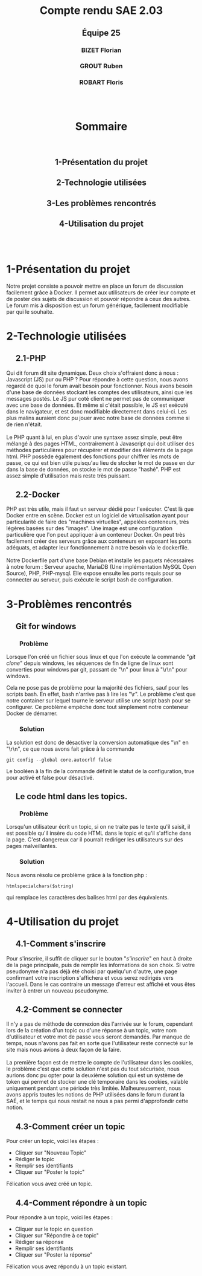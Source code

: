 <div align="center">
    <h1><strong> Compte rendu SAE 2.03 </strong></h1>
    <h2> Équipe 25     </h2>
    <h3> BIZET Florian </h3>
    <h3> GROUT Ruben   </h3>
    <h3> ROBART Floris </h3>
    <br /><br />
    <h1> Sommaire </h1>
    <br />
    <h2> 1-Présentation du projet   </h2>
    <h2> 2-Technologie utilisées    </h2>
    <h2> 3-Les problèmes rencontrés </h2>
    <h2> 4-Utilisation du projet    </h2>
</div>

<br /><br />

# 1-Présentation du projet
Notre projet consiste a pouvoir mettre en place un forum de discussion facilement grâce à Docker. Il permet aux utilisateurs de créer leur compte et de poster des sujets de discussion et pouvoir répondre à ceux des autres. Le forum mis à disposition est un forum générique, facilement modifiable par qui le souhaite.

# 2-Technologie utilisées
## &nbsp;&nbsp;&nbsp;&nbsp; 2.1-PHP
Qui dit forum dit site dynamique. Deux choix s'offraient donc à nous : Javascript (JS) pur ou PHP ? Pour répondre à cette question, nous avons regardé de quoi le forum avait besoin pour fonctionner. Nous avons besoin d'une base de données stockant les comptes des utilisateurs, ainsi que les messages postés. Le JS pur coté client ne permet pas de communiquer avec une base de données. Et même si c'était possible, le JS est exécuté dans le navigateur, et est donc modifiable directement dans celui-ci. Les plus malins auraient donc pu jouer avec notre base de données comme si de rien n'était. 
<br /><br />
Le PHP quant à lui, en plus d'avoir une syntaxe assez simple, peut être mélangé à des pages HTML, contrairement à Javascript qui doit utiliser des méthodes particulières pour récupérer et modifier des éléments de la page html. PHP possède également des fonctions pour chiffrer les mots de passe, ce qui est bien utile puisqu'au lieu de stocker le mot de passe en dur dans la base de données, on stocke le mot de passe "hashé". PHP est assez simple d'utilisation mais reste très puissant.


## &nbsp;&nbsp;&nbsp;&nbsp; 2.2-Docker
PHP est très utile, mais il faut un serveur dédié pour l'exécuter. C'est là que Docker entre en scène. Docker est un logiciel de virtualisation ayant pour particularité de faire des "machines virtuelles", appelées conteneurs, très légères basées sur des "images". Une image est une configuration particulière que l'on peut appliquer à un conteneur Docker. On peut très facilement créer des serveurs grâce aux conteneurs en exposant les ports adéquats, et adapter leur fonctionnement à notre besoin via le dockerfile.
<br /><br />
Notre Dockerfile part d'une base Debian et installe les paquets nécessaires à notre forum : Serveur apache, MariaDB (Une implémentation MySQL Open Source), PHP, PHP-mysql. Elle expose ensuite les ports requis pour se connecter au serveur, puis exécute le script bash de configuration.



# 3-Problèmes rencontrés

## &nbsp;&nbsp;&nbsp;&nbsp; Git for windows

### &nbsp;&nbsp;&nbsp;&nbsp;&nbsp;&nbsp;&nbsp;&nbsp; Problème
Lorsque l'on créé un fichier sous linux et que l'on exécute la commande "*git clone*" depuis windows, les séquences de fin de ligne de linux sont converties pour windows par git, passant de "\n" pour linux à "\r\n" pour windows.

Cela ne pose pas de problème pour la majorité des fichiers, sauf pour les scripts bash. En effet, bash n'arrive pas à lire les "\r". Le problème c'est que notre container sur lequel tourne le serveur utilise une script bash pour se configurer. Ce problème empêche donc tout simplement notre conteneur Docker de démarrer.

### &nbsp;&nbsp;&nbsp;&nbsp;&nbsp;&nbsp;&nbsp;&nbsp; Solution
La solution est donc de désactiver la conversion automatique des "\n" en "\r\n", ce que nous avons fait grâce à la commande

    git config --global core.autocrlf false

Le booléen à la fin de la commande définit le statut de la configuration, true pour activé et false pour désactivé.

## &nbsp;&nbsp;&nbsp;&nbsp; Le code html dans les topics.

### &nbsp;&nbsp;&nbsp;&nbsp;&nbsp;&nbsp;&nbsp;&nbsp; Problème

Lorsqu'un utilisateur écrit un topic, si on ne traite pas le texte qu'il saisit, il est possible qu'il insère du code HTML dans le topic et qu'il s'affiche dans la page. C'est dangereux car il pourrait rediriger les utilisateurs sur des pages malveillantes.

### &nbsp;&nbsp;&nbsp;&nbsp;&nbsp;&nbsp;&nbsp;&nbsp; Solution

Nous avons résolu ce problème grâce à la fonction php :

    htmlspecialchars($string)

qui remplace les caractères des balises html par des équivalents.


# 4-Utilisation du projet

## &nbsp;&nbsp;&nbsp;&nbsp; 4.1-Comment s'inscrire
Pour s'inscrire, il suffit de cliquer sur le bouton "*s'inscrire*" en haut à droite de la page principale, puis de remplir les informations de son choix. Si votre pseudonyme n'a pas déjà été choisi par quelqu'un d'autre, une page confirmant votre inscription s'affichera et vous serez redirigés vers l'accueil. Dans le cas contraire un message d'erreur est affiché et vous êtes inviter à entrer un nouveau pseudonyme.

## &nbsp;&nbsp;&nbsp;&nbsp; 4.2-Comment se connecter
Il n'y a pas de méthode de connexion dès l'arrivée sur le forum, cependant lors de la création d'un topic ou d'une réponse à un topic, votre nom d'utilisateur et votre mot de passe vous seront demandés.
Par manque de temps, nous n'avons pas fait en sorte que l'utilisateur reste connecté sur le site mais nous avions à deux façon de la faire.
<br /> <br />
La première façon est de mettre le compte de l'utilisateur dans les cookies, le problème c'est que cette solution n'est pas du tout sécurisée, nous aurions donc pu opter pour la deuxième solution qui est un système de token qui permet de stocker une clé temporaire dans les cookies, valable uniquement pendant une période très limitée. Malheureusement, nous avons appris toutes les notions de PHP utilisées dans le forum durant la SAÉ, et le temps qui nous restait ne nous a pas permi d'approfondir cette notion.

## &nbsp;&nbsp;&nbsp;&nbsp; 4.3-Comment créer un topic
Pour créer un topic, voici les étapes :

- Cliquer sur "Nouveau Topic"          <br />
- Rédiger le topic                     <br />
- Remplir ses identifiants             <br />
- Cliquer sur "Poster le topic"        <br />

Félication vous avez créé un topic.

## &nbsp;&nbsp;&nbsp;&nbsp; 4.4-Comment répondre à un topic
Pour répondre à un topic, voici les étapes :

- Cliquer sur le topic en question  <br />
- Cliquer sur "Répondre à ce topic" <br />
- Rédiger sa réponse                <br />
- Remplir ses identifiants          <br />
- Cliquer sur "Poster la réponse"   <br />

Félication vous avez répondu à un topic existant.

